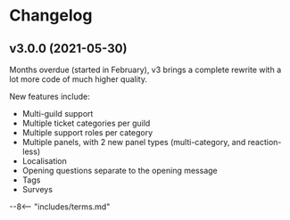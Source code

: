 # Changelog

<!--
	NOTE: MOST RECENT SHOULD BE AT THE TOP!
-->

## v3.0.0 (2021-05-30)

Months overdue (started in February), v3 brings a complete rewrite with a lot more code of much higher quality.

New features include:

- Multi-guild support
- Multiple ticket categories per guild
- Multiple support roles per category
- Multiple panels, with 2 new panel types (multi-category, and reaction-less)
- Localisation
- Opening questions separate to the opening message
- Tags
- Surveys

<!-- do not delete -->
--8<-- "includes/terms.md"
<!-- /do not delete -->
